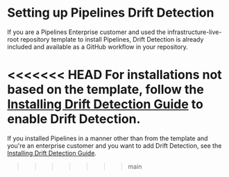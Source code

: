 # Setting up Pipelines Drift Detection

If you are a Pipelines Enterprise customer and used the infrastructure-live-root repository template to install Pipelines, Drift Detection is already included and available as a GitHub workflow in your repository.

<<<<<<< HEAD
For installations not based on the template, follow the [Installing Drift Detection Guide](/2.0/docs/pipelines/guides/installing-drift-detection.md) to enable Drift Detection.
=======
If you installed Pipelines in a manner other than from the template and you're an enterprise customer and you want to add Drift Detection, see the [Installing Drift Detection Guide](/2.0/docs/pipelines/guides/installing-drift-detection.md).

>>>>>>> main
